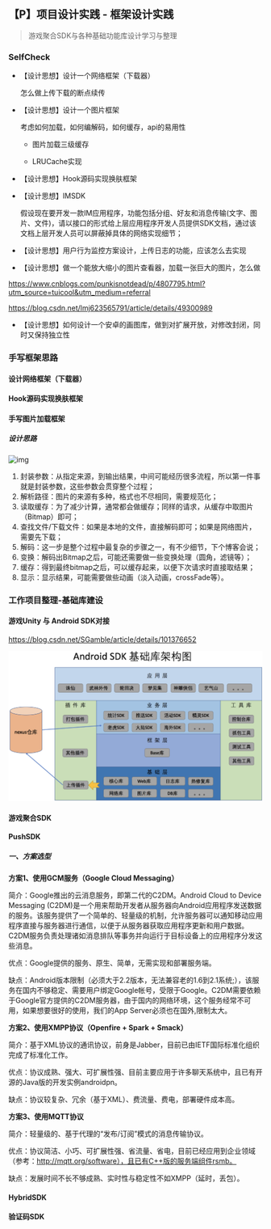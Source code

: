 ## 【P】项目设计实践 - 框架设计实践

> 游戏聚合SDK与各种基础功能库设计学习与整理



### SelfCheck

- 【设计思想】设计一个网络框架（下载器）

    怎么做上传下载的断点续传	

- 【设计思想】设计一个图片框架

  考虑如何加载，如何编解码，如何缓存，api的易用性

  - 图片加载三级缓存

  - LRUCache实现

- 【设计思想】Hook源码实现换肤框架

- 【设计思想】IMSDK 

   假设现在要开发一款IM应用程序，功能包括分组、好友和消息传输(文字、图片、文件)，请以接口的形式给上层应用程序开发人员提供SDK文档，通过该文档上层开发人员可以屏蔽掉具体的网络实现细节；

- 【设计思想】用户行为监控方案设计，上传日志的功能，应该怎么去实现

- 【设计思想】做一个能放大缩小的图片查看器，加载一张巨大的图片，怎么做

https://www.cnblogs.com/punkisnotdead/p/4807795.html?utm_source=tuicool&utm_medium=referral

https://blog.csdn.net/lmj623565791/article/details/49300989

- 【设计思想】如何设计一个安卓的画图库，做到对扩展开放，对修改封闭，同时又保持独立性

  





### 手写框架思路

#### 设计网络框架（下载器）







#### Hook源码实现换肤框架







#### 手写图片加载框架

##### 设计思路



![img](/Users/zhanghongxi/ABP-study/StudySpace/images/2019112206351331.png)



1. 封装参数：从指定来源，到输出结果，中间可能经历很多流程，所以第一件事就是封装参数，这些参数会贯穿整个过程；
2. 解析路径：图片的来源有多种，格式也不尽相同，需要规范化；
3. 读取缓存：为了减少计算，通常都会做缓存；同样的请求，从缓存中取图片（Bitmap）即可；
4. 查找文件/下载文件：如果是本地的文件，直接解码即可；如果是网络图片，需要先下载；
5. 解码：这一步是整个过程中最复杂的步骤之一，有不少细节，下个博客会说；
6. 变换：解码出Bitmap之后，可能还需要做一些变换处理（圆角，滤镜等）；
7. 缓存：得到最终bitmap之后，可以缓存起来，以便下次请求时直接取结果；
8. 显示：显示结果，可能需要做些动画（淡入动画，crossFade等）。















### 工作项目整理-基础库建设

#### 游戏Unity 与 Android SDK对接

https://blog.csdn.net/SGamble/article/details/101376652



![image-20210311091431565](./images/image-20210311091431565.png)



#### 游戏聚合SDK









#### PushSDK

##### 一、方案选型

**方案1、使用GCM服务（Google Cloud Messaging）**

简介：Google推出的云消息服务，即第二代的C2DM。Android Cloud to Device Messaging (C2DM)是一个用来帮助开发者从服务器向Android应用程序发送数据的服务。该服务提供了一个简单的、轻量级的机制，允许服务器可以通知移动应用程序直接与服务器进行通信，以便于从服务器获取应用程序更新和用户数据。C2DM服务负责处理诸如消息排队等事务并向运行于目标设备上的应用程序分发这些消息。

优点：Google提供的服务、原生、简单，无需实现和部署服务端。

缺点：Android版本限制（必须大于2.2版本，无法兼容老的1.6到2.1系统;），该服务在国内不够稳定、需要用户绑定Google帐号，受限于Google。C2DM需要依赖于Google官方提供的C2DM服务器，由于国内的网络环境，这个服务经常不可用，如果想要很好的使用，我们的App Server必须也在国外,限制太大。

**方案2、使用XMPP协议（Openfire + Spark + Smack）**

简介：基于XML协议的通讯协议，前身是Jabber，目前已由IETF国际标准化组织完成了标准化工作。

优点：协议成熟、强大、可扩展性强、目前主要应用于许多聊天系统中，且已有开源的Java版的开发实例androidpn。

缺点：协议较复杂、冗余（基于XML）、费流量、费电，部署硬件成本高。

**方案3、使用MQTT协议**

简介：轻量级的、基于代理的“发布/订阅”模式的消息传输协议。

优点：协议简洁、小巧、可扩展性强、省流量、省电，目前已经应用到企业领域（参考：http://mqtt.org/software），且已有C++版的服务端组件rsmb。

缺点：发展时间不长不够成熟、实时性与稳定性不如XMPP（延时，丢包）。



#### 



#### HybridSDK









#### 验证码SDK





















